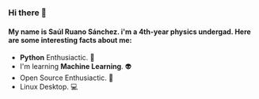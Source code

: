 ### Hi there 👋
#### My name is __Saúl Ruano Sánchez__. i'm a __4th-year physics undergad__. Here are some __interesting facts__ about me:  
-  __Python__ Enthusiactic. 🐍
- I'm learning __Machine Learning__. 👽
- Open Source Enthusiactic. :penguin:
- Linux Desktop. 💻 

<!--
**PotterSR/PotterSR** is a ✨ _special_ ✨ repository because its `README.md` (this file) appears on your GitHub profile.

Here are some ideas to get you started:

- 🔭 I’m currently working on ...
- 🌱 I’m currently learning ...
- 👯 I’m looking to collaborate on ...
- 🤔 I’m looking for help with ...
- 💬 Ask me about ...
- 📫 How to reach me: ...
- 😄 Pronouns: ...
- ⚡ Fun fact: ...
-->
